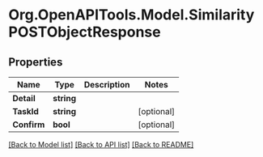 
# Org.OpenAPITools.Model.SimilarityPOSTObjectResponse

## Properties

Name | Type | Description | Notes
------------ | ------------- | ------------- | -------------
**Detail** | **string** |  | 
**TaskId** | **string** |  | [optional] 
**Confirm** | **bool** |  | [optional] 

[[Back to Model list]](../README.md#documentation-for-models)
[[Back to API list]](../README.md#documentation-for-api-endpoints)
[[Back to README]](../README.md)

